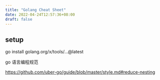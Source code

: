 ```yaml
---
title: "Golang Cheat Sheet"
date: 2022-04-24T12:57:36+08:00
draft: false 
---
```

## setup  
go install golang.org/x/tools/...@latest

go 语言编程规范

https://github.com/uber-go/guide/blob/master/style.md#reduce-nesting




